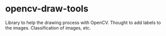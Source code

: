 # opencv-draw-tools
Library to help the drawing process with OpenCV. Thought to add labels to the images. Classification of images, etc.
